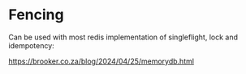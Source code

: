# Fencing

Can be used with most redis implementation of singleflight, lock and idempotency:


https://brooker.co.za/blog/2024/04/25/memorydb.html
